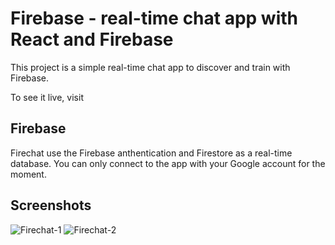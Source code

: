 # Firebase - real-time chat app with React and Firebase

This project is a simple real-time chat app to discover and train with Firebase.

To see it live, visit

## Firebase

Firechat use the Firebase anthentication and Firestore as a real-time database.
You can only connect to the app with your Google account for the moment.

## Screenshots

![Firechat-1](https://user-images.githubusercontent.com/84329916/134655144-e1409e43-e967-4dc3-b5ae-b4112646254c.png)
![Firechat-2](https://user-images.githubusercontent.com/84329916/134655160-f9175bad-0eaa-4f89-8daa-cc698acb431c.png)
